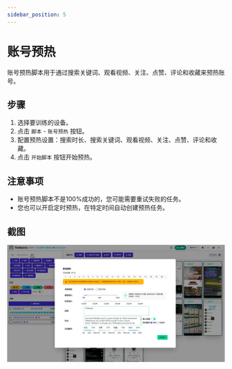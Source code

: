 ```yaml
---
sidebar_position: 5
---
```


# 账号预热

账号预热脚本用于通过搜索关键词、观看视频、关注、点赞、评论和收藏来预热账号。

## 步骤

1. 选择要训练的设备。
2. 点击 `脚本` - `账号预热` 按钮。
3. 配置预热设置：搜索时长、搜索关键词、观看视频、关注、点赞、评论和收藏。
4. 点击 `开始脚本` 按钮开始预热。

## 注意事项

* 账号预热脚本不是100%成功的，您可能需要重试失败的任务。
* 您也可以开启定时预热，在特定时间自动创建预热任务。

## 截图

![Warmup](../img/warmup.png)

